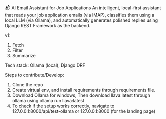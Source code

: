 
📬 AI Email Assistant for Job Applications
An intelligent, local-first assistant that reads your job application emails (via IMAP), classifies them using a local LLM (via Ollama), and automatically generates polished replies using Django REST Framework as the backend.

v1:
1. Fetch
2. Filter
3. Summarize


Tech stack: Ollama (local), Django DRF



Steps to contribute/Develop:

1. Clone the repo
2. Create virtual env, and install requirements through requirements file.
3. Download Ollama for windows, Then download llava:latest through ollama using ollama run llava:latest
4. To check if the setup works correctly, navigate to 127.0.0.1:8000/api/test-ollama or 127.0.0.1:8000 (for the landing page)
